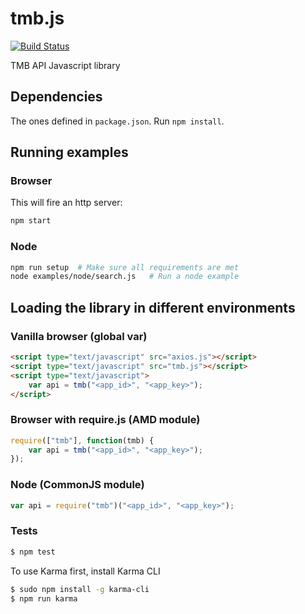 # tmb.js

[![Build Status](https://travis-ci.org/geomatico/tmb.js.svg?branch=master)](https://travis-ci.org/geomatico/tmb.js)

TMB API Javascript library

## Dependencies

The ones defined in ``package.json``. Run ``npm install``.


## Running examples

### Browser

This will fire an http server:

```bash
npm start
```

### Node

```bash
npm run setup  # Make sure all requirements are met
node examples/node/search.js   # Run a node example
```

## Loading the library in different environments

### Vanilla browser (global var)

```html
<script type="text/javascript" src="axios.js"></script>
<script type="text/javascript" src="tmb.js"></script>
<script type="text/javascript">
    var api = tmb("<app_id>", "<app_key>");
</script>
```

### Browser with require.js (AMD module)

```javascript
require(["tmb"], function(tmb) {
    var api = tmb("<app_id>", "<app_key>");
});
```

### Node (CommonJS module)

```javascript
var api = require("tmb")("<app_id>", "<app_key>");
```

### Tests
```bash
$ npm test
```

To use Karma first, install Karma CLI
```bash
$ sudo npm install -g karma-cli
$ npm run karma
```


